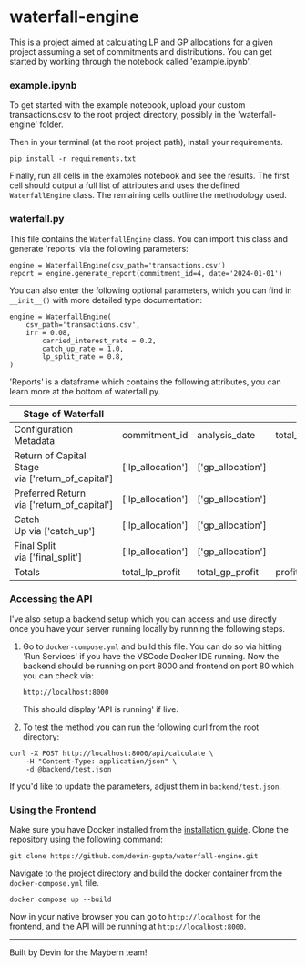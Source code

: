 # waterfall-engine

This is a project aimed at calculating LP and GP allocations for a given project assuming a set of commitments and distributions. You can get started by working through the notebook called 'example.ipynb'.

### example.ipynb

To get started with the example notebook, upload your custom transactions.csv to the root project directory, possibly in the 'waterfall-engine' folder.

Then in your terminal (at the root project path), install your requirements.

```
pip install -r requirements.txt
```

Finally, run all cells in the examples notebook and see the results. The first cell should output a full list of attributes and uses the defined `WaterfallEngine` class. The remaining cells outline the methodology used.

### waterfall.py

This file contains the `WaterfallEngine` class. You can import this class and generate 'reports' via the following parameters:

```
engine = WaterfallEngine(csv_path='transactions.csv')
report = engine.generate_report(commitment_id=4, date='2024-01-01')
```

You can also enter the following optional parameters, which you can find in `__init__()` with more detailed type documentation:

```
engine = WaterfallEngine(
	csv_path='transactions.csv', 
	irr = 0.08, 
        carried_interest_rate = 0.2, 
        catch_up_rate = 1.0, 
        lp_split_rate = 0.8,
)
```

'Reports' is a dataframe which contains the following attributes, you can learn more at the bottom of waterfall.py.

| Stage of Waterfall                                 |                   |                   |                                        |
| -------------------------------------------------- | ----------------- | ----------------- | -------------------------------------- |
| Configuration Metadata                             | commitment_id     | analysis_date     | total_commitment, total_distributions |
| Return of Capital Stage via ['return_of_capital'] | ['lp_allocation'] | ['gp_allocation'] |                                        |
| Preferred Return via ['return_of_capital']        | ['lp_allocation'] | ['gp_allocation'] |                                        |
| Catch Up via ['catch_up']                        | ['lp_allocation'] | ['gp_allocation'] |                                        |
| Final Split via ['final_split']                   | ['lp_allocation'] | ['gp_allocation'] |                                        |
| Totals                                             | total_lp_profit   | total_gp_profit   | profit_split_percentage                |

### Accessing the API

I've also setup a backend setup which you can access and use directly once you have your server running locally by running the following steps.

1. Go to `docker-compose.yml` and build this file. You can do so via hitting 'Run Services' if you have the VSCode Docker IDE running. Now the backend should be running on port 8000 and frontend on port 80 which you can check via:

   ```
   http://localhost:8000
   ```

   This should display 'API is running' if live.
2. To test the method you can run the following curl from the root directory:

```
curl -X POST http://localhost:8000/api/calculate \
	-H "Content-Type: application/json" \
	-d @backend/test.json
```

If you'd like to update the parameters, adjust them in `backend/test.json`.

### Using the Frontend

Make sure you have Docker installed from the [installation guide](https://docs.docker.com/get-docker/). Clone the repository using the following command: 

```
git clone https://github.com/devin-gupta/waterfall-engine.git
```

Navigate to the project directory and build the docker container from the `docker-compose.yml` file.

```
docker compose up --build
```

Now in your native browser you can go to `http://localhost` for the frontend, and the API will be running at `http://localhost:8000`.

---

Built by Devin for the Maybern team!
